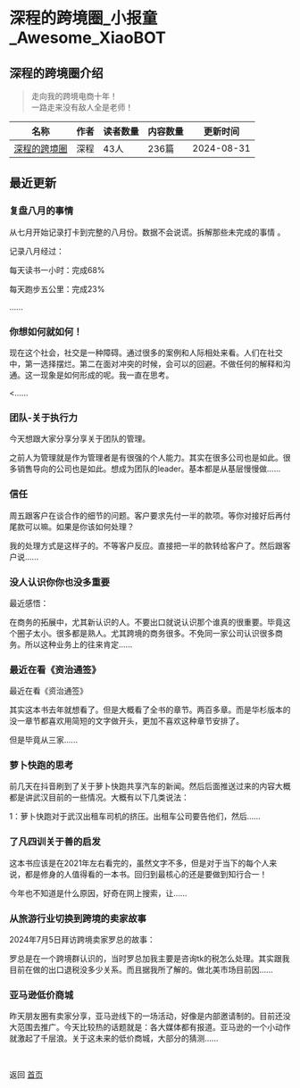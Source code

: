 # 深程的跨境圈_小报童_Awesome_XiaoBOT

## 深程的跨境圈介绍
> 走向我的跨境电商十年！    
一路走来没有敌人全是老师！  
  


|名称|作者|读者数量|内容数量|更新时间|
|---|---|---|---|---|
|[深程的跨境圈](https://xiaobot.net/p/SC2024?refer=0b133df9-27dc-423b-8101-639049001c13)|深程|43人|236篇|2024-08-31|

## 最近更新
### 复盘八月的事情

从七月开始记录打卡到完整的八月份。数据不会说谎。拆解那些未完成的事情 。

记录八月经过：

每天读书一小时：完成68%

每天跑步五公里：完成23%

......

### 你想如何就如何！

现在这个社会，社交是一种障碍。通过很多的案例和人际相处来看。人们在社交中，第一选择摆烂。第二在面对冲突的时候，会可以的回避。不做任何的解释和沟通。这一现象是如何形成的呢。我一直在思考。

<......

### 团队-关于执行力

今天想跟大家分享分享关于团队的管理。

之前人为管理就是作为管理者是有很强的个人能力。其实在很多公司也是如此。很多销售导向的公司也是如此。想成为团队的leader。基本都是从基层慢慢做......

### 信任

周五跟客户在谈合作的细节的问题。客户要求先付一半的款项。等你对接好后再付尾款可以嘛。如果是你该如何处理？

我的处理方式是这样子的。不等客户反应。直接把一半的款转给客户了。然后跟客户说......

### 没人认识你你也没多重要

最近感悟：

在商务的拓展中，尤其新认识的人。不要出口就说认识那个谁真的很重要。毕竟这个圈子太小。很多都是熟人。尤其跨境的商务很多。不免同一家公司认识很多商务。所以这种业务上的往来肯定......

### 最近在看《资治通签》

最近在看《资治通签》

其实这本书去年就想看了。但是大概看了全书的章节。两百多章。而是华杉版本的没一章节都喜欢用简短的文字做开头，更加不喜欢这种章节安排了。

但是毕竟从三家......

### 萝卜快跑的思考

前几天在抖音刷到了关于萝卜快跑共享汽车的新闻。然后后面推送过来的内容大概都是讲武汉目前的一些情况。大概有以下几类说法：

1：萝卜快跑对于武汉出租车司机的挤压。出租车公司要告他们，然后......

### 了凡四训关于善的启发

这本书应该是在2021年左右看完的，虽然文字不多，但是对于当下的每个人来说，都是修身的人值得看的一本书。回归到最核心的还是要做到知行合一！

今年也不知道是什么原因，好奇在网上搜索，让......

### 从旅游行业切换到跨境的卖家故事

2024年7月5日拜访跨境卖家罗总的故事：

罗总是在一个跨境群认识的，当时罗总加我主要是咨询tk的税怎么处理。其实跟我目前在做的出口退税没多少关系。而且据我所了解的。做北美市场目前因......

### 亚马逊低价商城

昨天朋友圈有卖家分享，亚马逊线下的一场活动，好像是内部邀请制的。目前还没大范围去推广。今天比较热的话题就是：各大媒体都有报道。亚马逊的一个小动作就激起了千层浪。关于这未来的低价商城，大部分的猜测......


<a href="https://github.com/Reno9527/awesome-xiaobot" style="color: white; text-decoration: none;">awesome-xiaobot</a>

返回 [首页](../README.md)
